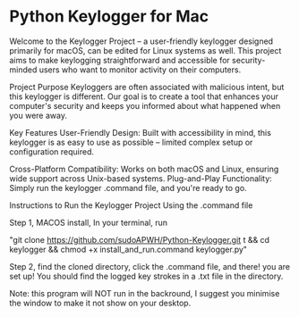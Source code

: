 # Python Keylogger for Mac
 
 Welcome to the Keylogger Project – a user-friendly keylogger designed primarily for macOS, can be edited for Linux systems as well. This project aims to make keylogging straightforward and accessible for security-minded users who want to monitor activity on their computers.

Project Purpose
Keyloggers are often associated with malicious intent, but this keylogger is different. Our goal is to create a tool that enhances your computer's security and keeps you informed about what happened when you were  away. 

Key Features
User-Friendly Design: Built with accessibility in mind, this keylogger is as easy to use as possible – limited complex setup or configuration required.

Cross-Platform Compatibility: Works on both macOS and Linux, ensuring wide support across Unix-based systems.
Plug-and-Play Functionality: Simply run the keylogger .command file, and you're ready to go. 



Instructions to Run the Keylogger Project Using the .command file

Step 1, MACOS install, In your terminal, run 

"git clone https://github.com/sudoAPWH/Python-Keylogger.git t && cd keylogger && chmod +x install_and_run.command keylogger.py"

Step 2, find the cloned directory, click the .command file, and there! you are set up! You should find the logged key strokes in a .txt file in the directory.

Note: this program will NOT run in the backround, I suggest you minimise the window to make it not show on your desktop. 
